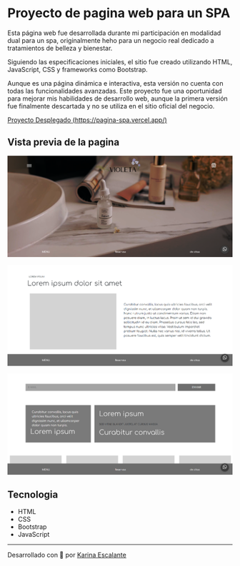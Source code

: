 # Proyecto de pagina web para un SPA

Esta página web fue desarrollada durante mi participación en modalidad dual para un spa, originalmente heho para un negocio real dedicado a tratamientos de belleza y bienestar. 

Siguiendo las especificaciones iniciales, el sitio fue creado utilizando HTML, JavaScript, CSS y frameworks como Bootstrap. 

Aunque es una página dinámica e interactiva, esta versión no cuenta con todas las funcionalidades avanzadas. Este proyecto fue una oportunidad para mejorar mis habilidades de desarrollo web, aunque la primera versión fue finalmente descartada y no se utiliza en el sitio oficial del negocio.

[Proyecto Desplegado (https://pagina-spa.vercel.app/)](https://pagina-spa.vercel.app/)

## Vista previa de la pagina

![Principal](img/readme/principal.png)

![Acerca de](img/readme/about.png)

![Contacto](img/readme/contact.png)


## Tecnologia
* HTML
* CSS
* Bootstrap
* JavaScript


---
Desarrollado con 🤍 por [Karina Escalante](https://www.instagram.com/kary_olmos_22?igsh=aHI4c2hubzB3NXEx)